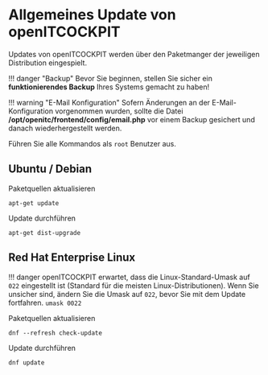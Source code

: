 # Allgemeines Update von openITCOCKPIT

Updates von openITCOCKPIT werden über den Paketmanger der jeweiligen Distribution eingespielt.

!!! danger "Backup"
    Bevor Sie beginnen, stellen Sie sicher ein **funktionierendes Backup** Ihres Systems gemacht zu haben!

!!! warning "E-Mail Konfiguration"
    Sofern Änderungen an der E-Mail-Konfiguration vorgenommen wurden, sollte die Datei **/opt/openitc/frontend/config/email.php** vor einem Backup gesichert und danach wiederhergestellt werden.

Führen Sie alle Kommandos als `root` Benutzer aus.

## Ubuntu / Debian

Paketquellen aktualisieren
```
apt-get update
```

Update durchführen
```
apt-get dist-upgrade
```


## Red Hat Enterprise Linux

!!! danger
    openITCOCKPIT erwartet, dass die Linux-Standard-Umask auf `022` eingestellt ist (Standard für die meisten Linux-Distributionen).
    Wenn Sie unsicher sind, ändern Sie die Umask auf `022`, bevor Sie mit dem Update fortfahren.
    ```
    umask 0022
    ```

Paketquellen aktualisieren
```
dnf --refresh check-update
```

Update durchführen
```
dnf update
```